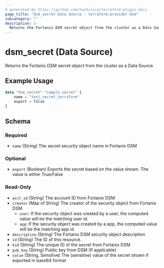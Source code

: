 ```yaml
---
# generated by https://github.com/hashicorp/terraform-plugin-docs
page_title: "dsm_secret Data Source - terraform-provider-dsm"
subcategory: ""
description: |-
  Returns the Fortanix DSM secret object from the cluster as a Data Source.
---
```


# dsm_secret (Data Source)

Returns the Fortanix DSM secret object from the cluster as a Data Source.

## Example Usage

```terraform
data "dsm_secret" "sample_secret" {
    name = "test_secret_terraform"
    export = false
}
```

<!-- schema generated by tfplugindocs -->
## Schema

### Required

- `name` (String) The secret security object name in Fortanix DSM

### Optional

- `export` (Boolean) Exports the secret based on the value shown. The value is either True/False

### Read-Only

- `acct_id` (String) The account ID from Fortanix DSM
- `creator` (Map of String) The creator of the security object from Fortanix DSM.
   * `user`: If the security object was created by a user, the computed value will be the matching user id.
   * `app`: If the security object was created by a app, the computed value will be the matching app id.
- `description` (String) The Fortanix DSM security object description
- `id` (String) The ID of this resource.
- `kid` (String) The unique ID of the secret from Fortanix DSM
- `pub_key` (String) Public key from DSM (If applicable)
- `value` (String, Sensitive) The (sensitive) value of the secret shown if exported in base64 format
